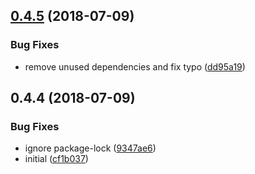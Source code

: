 <a name="0.4.5"></a>
## [0.4.5](https://github.com/softwaregroup-bg/ut-port-amqp/compare/v0.4.4...v0.4.5) (2018-07-09)


### Bug Fixes

* remove unused dependencies and fix typo ([dd95a19](https://github.com/softwaregroup-bg/ut-port-amqp/commit/dd95a19))



<a name="0.4.4"></a>
## 0.4.4 (2018-07-09)


### Bug Fixes

* ignore package-lock ([9347ae6](https://github.com/softwaregroup-bg/ut-port-amqp/commit/9347ae6))
* initial ([cf1b037](https://github.com/softwaregroup-bg/ut-port-amqp/commit/cf1b037))



